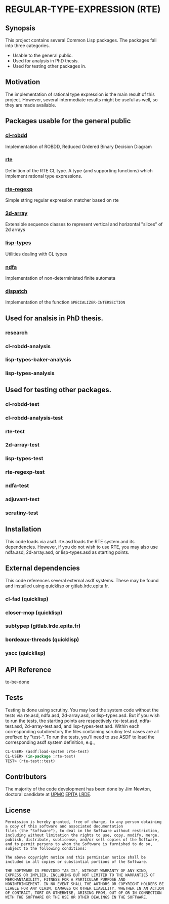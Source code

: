 # REGULAR-TYPE-EXPRESSION (RTE)

## Synopsis

This project contains several Common Lisp packages.  The packages fall into three categories.
* Usable to the general public.
* Used for analysis in PhD thesis.
* Used for testing other packages in. 

## Motivation

The implementation of rational type expression is the main result of this project.
However, several intermediate results might be useful as well, so they are made
available.


## Packages usable for the general public
### [cl-robdd](cl-robdd/README.md)

Implementation of ROBDD, Reduced Ordered Binary Decision Diagram

### [rte](rte/README.md)

Definition of the RTE CL type.  A type (and supporting functions) which implement rational type expressions.

### [rte-regexp](rte-regexp/README.md)

Simple string regular expression matcher based on rte
    
### [2d-array](2d-array/README.md)

Extensible sequence classes to represent vertical and horizontal "slices" of 2d arrays

### [lisp-types](lisp-types/README.md)

Utilities dealing with CL types

### [ndfa](ndfa/README.md)

Implementation of non-deterministed finite automata

### [dispatch](dispatch/README.md)

Implementation of the function `SPECIALIZER-INTERSECTION`
    


## Used for analsis in PhD thesis.
### research
### cl-robdd-analysis
### lisp-types-baker-analysis
### lisp-types-analysis

## Used for testing other packages.
### cl-robdd-test
### cl-robdd-analysis-test
### rte-test
### 2d-array-test
### lisp-types-test
### rte-regexp-test
### ndfa-test
### adjuvant-test
### scrutiny-test



## Installation

This code loads via asdf.
rte.asd loads the RTE system and its dependencies.
However, if you do not wish to use RTE, you may also use ndfa.asd, 2d-array.asd, or lisp-types.asd
as starting points.

## External dependencies

This code references several external asdf systems.  These may be found and installed using quicklisp or gitlab.lrde.epita.fr.

### cl-fad (quicklisp)
### closer-mop (quicklisp)
### subtypep (gitlab.lrde.epita.fr)
### bordeaux-threads (quicklisp)
### yacc (quicklisp)

## API Reference

to-be-done


## Tests

Testing is done using scrutiny.  You may load
the system code without the tests via rte.asd, ndfa.asd, 2d-array.asd, or lisp-types.asd.
But if you wish to run the tests, the starting points are respectively rte-test.asd, ndfa-test.asd, 2d-array-test.asd, and lisp-types-test.asd.
Within each corresponding subdirectory the files containing scrutiny test cases are all prefixed by "test-".
To run the tests, you'll need to use ASDF to load the corresponding asdf system definition, e.g.,

```lisp
CL-USER> (asdf:load-system :rte-test)
CL-USER> (in-package :rte-test)
TEST> (rte-test::test)
```


## Contributors
The majority of the code development has been done by Jim Newton, doctoral candidate at [UPMC](http://www.upmc.fr) [EPITA](http://www.epita.fr) [LRDE](https://www.lrde.epita.fr).



## License

~~~~
Permission is hereby granted, free of charge, to any person obtaining
a copy of this software and associated documentation
files (the "Software"), to deal in the Software without restriction,
including without limitation the rights to use, copy, modify, merge,
publish, distribute, sublicense, and/or sell copies of the Software,
and to permit persons to whom the Software is furnished to do so,
subject to the following conditions:

The above copyright notice and this permission notice shall be
included in all copies or substantial portions of the Software.

THE SOFTWARE IS PROVIDED "AS IS", WITHOUT WARRANTY OF ANY KIND,
EXPRESS OR IMPLIED, INCLUDING BUT NOT LIMITED TO THE WARRANTIES OF
MERCHANTABILITY, FITNESS FOR A PARTICULAR PURPOSE AND
NONINFRINGEMENT. IN NO EVENT SHALL THE AUTHORS OR COPYRIGHT HOLDERS BE
LIABLE FOR ANY CLAIM, DAMAGES OR OTHER LIABILITY, WHETHER IN AN ACTION
OF CONTRACT, TORT OR OTHERWISE, ARISING FROM, OUT OF OR IN CONNECTION
WITH THE SOFTWARE OR THE USE OR OTHER DEALINGS IN THE SOFTWARE.
~~~~
